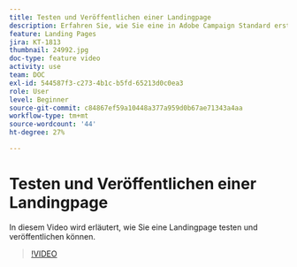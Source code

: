 ```yaml
---
title: Testen und Veröffentlichen einer Landingpage
description: Erfahren Sie, wie Sie eine in Adobe Campaign Standard erstellte Landingpage testen und veröffentlichen können.
feature: Landing Pages
jira: KT-1813
thumbnail: 24992.jpg
doc-type: feature video
activity: use
team: DOC
exl-id: 544587f3-c273-4b1c-b5fd-65213d0c0ea3
role: User
level: Beginner
source-git-commit: c84867ef59a10448a377a959d0b67ae71343a4aa
workflow-type: tm+mt
source-wordcount: '44'
ht-degree: 27%

---
```


# Testen und Veröffentlichen einer Landingpage

In diesem Video wird erläutert, wie Sie eine Landingpage testen und veröffentlichen können.

>[!VIDEO](https://video.tv.adobe.com/v/24092?quality=12&learn=on)
